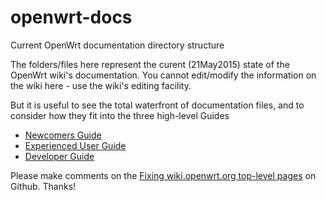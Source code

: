 # openwrt-docs
Current OpenWrt documentation directory structure

The folders/files here represent the curent (21May2015) state of the OpenWrt wiki's documentation. 
You cannot edit/modify the information on the wiki here - use the wiki's editing facility.

But it is useful to see the total waterfront of documentation files, and to consider how they fit into the three high-level Guides

* [Newcomers Guide](http://wiki.openwrt.org/doc/playground/newcomer)
* [Experienced User Guide](http://wiki.openwrt.org/doc/playground/experienced)
* [Developer Guide](http://wiki.openwrt.org/doc/playground/developer)

Please make comments on the [Fixing wiki.openwrt.org top-level pages](https://github.com/prplfoundation/openwrt-doc-initiative/issues/13) on Github. Thanks! 
